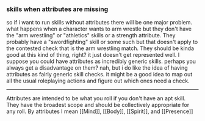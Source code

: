  

### skills when attributes are missing
so if i want to run skills without attributes there will be one major problem. what happens when a character wants to arm wrestle but they don't have the "arm wrestling" or "athletics" skills or a strength attribute. They probably have a "swordfighting" skill or some such but that doesn't apply to the contested check that is the arm wrestling match. They should be kinda good at this kind of thing, right? it just doesn't get represented well. I suppose you could have attributes as incredibly generic skills. perhaps you always get a disadvantage on them? nah, but i do like the idea of having attributes as fairly generic skill checks. it might be a good idea to map out all the usual roleplaying actions and figure out which ones need a check.


----

Attributes are intended to be what you roll if you don't have an apt skill. They have the broadest scope and should be collectively appropriate for any roll. By attributes I mean [[Mind]], [[Body]], [[Spirit]], and [[Presence]]